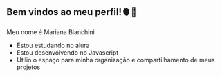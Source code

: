 ## Bem vindos ao meu perfil!🫀🖤

Meu nome é Mariana Bianchini
- Estou estudando no alura
- Estou desenvolvendo no Javascript
- Utilio o espaço para minha organização e compartilhamento de meus projetos
